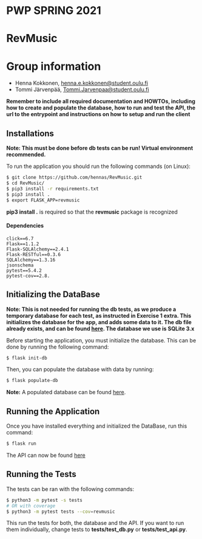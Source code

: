 # PWP SPRING 2021
# RevMusic
# Group information
* Henna Kokkonen, henna.e.kokkonen@student.oulu.fi
* Tommi Järvenpää, Tommi.Jarvenpaa@student.oulu.fi

__Remember to include all required documentation and HOWTOs, including how to create and populate the database, how to run and test the API, the url to the entrypoint and instructions on how to setup and run the client__

## Installations

**Note: This must be done before db tests can be run! Virtual environment recommended.**

To run the application you should run the following commands (on Linux):
```bash
$ git clone https://github.com/hennas/RevMusic.git
$ cd RevMusic/
$ pip3 install -r requirements.txt
$ pip3 install .
$ export FLASK_APP=revmusic
```
**pip3 install .** is required so that the **revmusic** package is recognized

#### Dependencies
```
click==6.7
Flask==1.1.2
Flask-SQLAlchemy==2.4.1
Flask-RESTful==0.3.6
SQLAlchemy==1.3.16
jsonschema
pytest==5.4.2
pytest-cov==2.8.
```

## Initializing the DataBase

**Note: This is not needed for running the db tests, as we produce a temporary database for each test, as instructed in Exercise 1 extra. This initializes the database for the app, and adds some data to it. The db file already exists, and can be found [here](https://github.com/hennas/RevMusic/blob/master/db/revmusic.db). The database we use is SQLite 3.x**

Before starting the application, you must initialize the database. This can be done by running the following command:
```bash
$ flask init-db
```
Then, you can populate the database with data by running:
```bash
$ flask populate-db
```
**Note:** A populated database can be found [here](https://github.com/hennas/RevMusic/blob/master/db/revmusic.db).

## Running the Application
Once you have installed everything and initialized the DataBase, run this command:
```bash
$ flask run
```
The API can now be found [here](http://127.0.0.1:5000/api/)

## Running the Tests

The tests can be ran with the following commands:
```bash
$ python3 -m pytest -s tests 
# OR with coverage
$ python3 -m pytest tests --cov=revmusic
```
This run the tests for both, the database and the API. If you want to run them individually, change tests to **tests/test_db.py** or **tests/test_api.py**.
